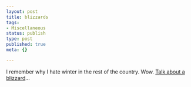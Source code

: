 ```yaml
--- 
layout: post
title: blizzards
tags: 
- Miscellaneous
status: publish
type: post
published: true
meta: {}

---
```

I remember why I hate winter in the rest of the country. Wow. <a href="http://spine.cx/modules.php?name=Photos&album=120">Talk about a blizzard</a>...
